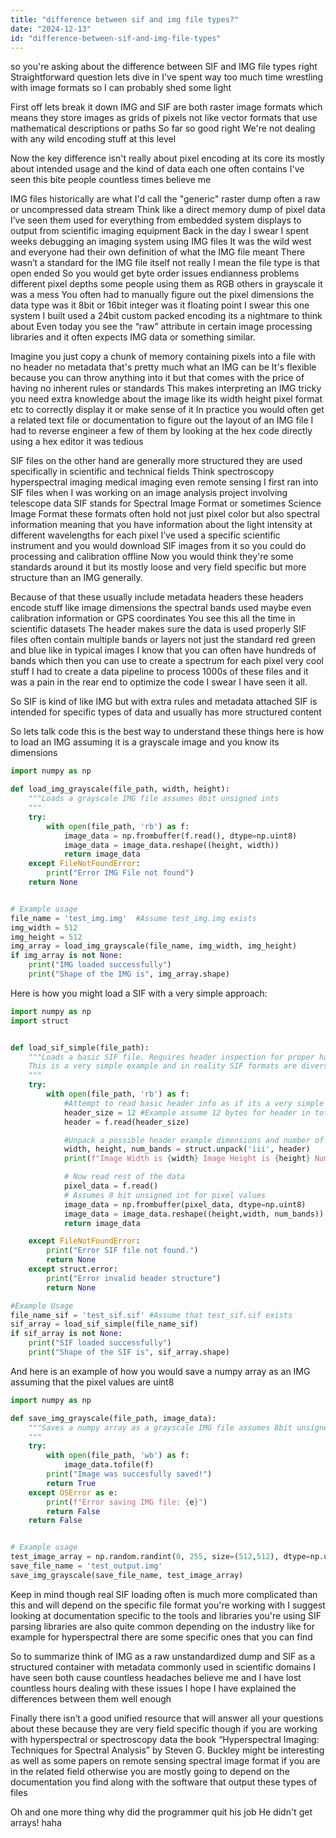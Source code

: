 ```yaml
---
title: "difference between sif and img file types?"
date: "2024-12-13"
id: "difference-between-sif-and-img-file-types"
---
```


 so you're asking about the difference between SIF and IMG file types right Straightforward question lets dive in I've spent way too much time wrestling with image formats so I can probably shed some light

First off lets break it down IMG and SIF are both raster image formats which means they store images as grids of pixels not like vector formats that use mathematical descriptions or paths So far so good right We're not dealing with any wild encoding stuff at this level

Now the key difference isn't really about pixel encoding at its core its mostly about intended usage and the kind of data each one often contains I've seen this bite people countless times believe me

IMG files historically are what I'd call the "generic" raster dump often a raw or uncompressed data stream Think like a direct memory dump of pixel data I’ve seen them used for everything from embedded system displays to output from scientific imaging equipment Back in the day I swear I spent weeks debugging an imaging system using IMG files It was the wild west and everyone had their own definition of what the IMG file meant There wasn’t a standard for the IMG file itself not really I mean the file type is that open ended So you would get byte order issues endianness problems different pixel depths some people using them as RGB others in grayscale it was a mess You often had to manually figure out the pixel dimensions the data type was it 8bit or 16bit integer was it floating point I swear this one system I built used a 24bit custom packed encoding its a nightmare to think about Even today you see the “raw” attribute in certain image processing libraries and it often expects IMG data or something similar.

Imagine you just copy a chunk of memory containing pixels into a file with no header no metadata that's pretty much what an IMG can be It's flexible because you can throw anything into it but that comes with the price of having no inherent rules or standards This makes interpreting an IMG tricky you need extra knowledge about the image like its width height pixel format etc to correctly display it or make sense of it In practice you would often get a related text file or documentation to figure out the layout of an IMG file I had to reverse engineer a few of them by looking at the hex code directly using a hex editor it was tedious

SIF files on the other hand are generally more structured they are used specifically in scientific and technical fields Think spectroscopy hyperspectral imaging medical imaging even remote sensing I first ran into SIF files when I was working on an image analysis project involving telescope data SIF stands for Spectral Image Format or sometimes Science Image Format these formats often hold not just pixel color but also spectral information meaning that you have information about the light intensity at different wavelengths for each pixel I’ve used a specific scientific instrument and you would download SIF images from it so you could do processing and calibration offline Now you would think they're some standards around it but its mostly loose and very field specific but more structure than an IMG generally.

Because of that these usually include metadata headers these headers encode stuff like image dimensions the spectral bands used maybe even calibration information or GPS coordinates You see this all the time in scientific datasets The header makes sure the data is used properly SIF files often contain multiple bands or layers not just the standard red green and blue like in typical images I know that you can often have hundreds of bands which then you can use to create a spectrum for each pixel very cool stuff I had to create a data pipeline to process 1000s of these files and it was a pain in the rear end to optimize the code I swear I have seen it all.

So SIF is kind of like IMG but with extra rules and metadata attached SIF is intended for specific types of data and usually has more structured content

So lets talk code this is the best way to understand these things here is how to load an IMG assuming it is a grayscale image and you know its dimensions

```python
import numpy as np

def load_img_grayscale(file_path, width, height):
    """Loads a grayscale IMG file assumes 8bit unsigned ints
    """
    try:
        with open(file_path, 'rb') as f:
            image_data = np.frombuffer(f.read(), dtype=np.uint8)
            image_data = image_data.reshape((height, width))
            return image_data
    except FileNotFoundError:
        print("Error IMG File not found")
    return None


# Example usage
file_name = 'test_img.img'  #Assume test_img.img exists
img_width = 512
img_height = 512
img_array = load_img_grayscale(file_name, img_width, img_height)
if img_array is not None:
    print("IMG loaded successfully")
    print("Shape of the IMG is", img_array.shape)

```

Here is how you might load a SIF with a very simple approach:

```python
import numpy as np
import struct


def load_sif_simple(file_path):
    """Loads a basic SIF file. Requires header inspection for proper handling.
    This is a very simple example and in reality SIF formats are diverse
    """
    try:
        with open(file_path, 'rb') as f:
            #Attempt to read basic header info as if its a very simple header
            header_size = 12 #Example assume 12 bytes for header in total
            header = f.read(header_size)

            #Unpack a possible header example dimensions and number of bands
            width, height, num_bands = struct.unpack('iii', header)
            print(f"Image Width is {width} Image Height is {height} Number of bands {num_bands}")

            # Now read rest of the data
            pixel_data = f.read()
            # Assumes 8 bit unsigned int for pixel values
            image_data = np.frombuffer(pixel_data, dtype=np.uint8)
            image_data = image_data.reshape((height,width, num_bands))
            return image_data

    except FileNotFoundError:
        print("Error SIF file not found.")
        return None
    except struct.error:
        print("Error invalid header structure")
        return None

#Example Usage
file_name_sif = 'test_sif.sif' #Assume that test_sif.sif exists
sif_array = load_sif_simple(file_name_sif)
if sif_array is not None:
    print("SIF loaded successfully")
    print("Shape of the SIF is", sif_array.shape)


```
And here is an example of how you would save a numpy array as an IMG assuming that the pixel values are uint8

```python
import numpy as np

def save_img_grayscale(file_path, image_data):
    """Saves a numpy array as a grayscale IMG file assumes 8bit unsigned ints
    """
    try:
        with open(file_path, 'wb') as f:
            image_data.tofile(f)
        print("Image was succesfully saved!")
        return True
    except OSError as e:
        print(f"Error saving IMG file: {e}")
        return False
    return False


# Example usage
test_image_array = np.random.randint(0, 255, size=(512,512), dtype=np.uint8)
save_file_name = 'test_output.img'
save_img_grayscale(save_file_name, test_image_array)

```
Keep in mind though real SIF loading often is much more complicated than this and will depend on the specific file format you're working with I suggest looking at documentation specific to the tools and libraries you're using SIF parsing libraries are also quite common depending on the industry like for example for hyperspectral there are some specific ones that you can find

So to summarize think of IMG as a raw unstandardized dump and SIF as a structured container with metadata commonly used in scientific domains I have seen both cause countless headaches believe me and I have lost countless hours dealing with these issues I hope I have explained the differences between them well enough

Finally there isn’t a good unified resource that will answer all your questions about these because they are very field specific though if you are working with hyperspectral or spectroscopy data the book “Hyperspectral Imaging: Techniques for Spectral Analysis” by Steven G. Buckley might be interesting as well as some papers on remote sensing spectral image format if you are in the related field otherwise you are mostly going to depend on the documentation you find along with the software that output these types of files

Oh and one more thing why did the programmer quit his job He didn't get arrays! haha

